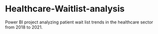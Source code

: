 # Healthcare-Waitlist-analysis
Power BI project analyzing patient wait list trends in the healthcare sector from 2018 to 2021.
